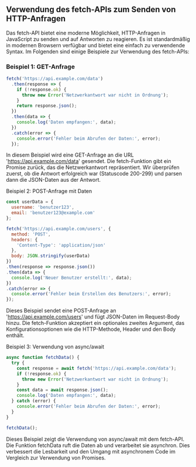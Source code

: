 ## Verwendung des fetch-APIs zum Senden von HTTP-Anfragen

Das fetch-API bietet eine moderne Möglichkeit, HTTP-Anfragen in JavaScript zu senden und auf Antworten zu reagieren. Es ist standardmäßig in modernen Browsern verfügbar und bietet eine einfach zu verwendende Syntax. Im Folgenden sind einige Beispiele zur Verwendung des fetch-APIs:

### Beispiel 1: GET-Anfrage

```javascript
fetch('https://api.example.com/data')
  .then(response => {
    if (!response.ok) {
      throw new Error('Netzwerkantwort war nicht in Ordnung');
    }
    return response.json();
  })
  .then(data => {
    console.log('Daten empfangen:', data);
  })
  .catch(error => {
    console.error('Fehler beim Abrufen der Daten:', error);
  });
```

In diesem Beispiel wird eine GET-Anfrage an die URL 'https://api.example.com/data' gesendet. Die fetch-Funktion gibt ein Promise zurück, das die Netzwerkantwort repräsentiert. Wir überprüfen zuerst, ob die Antwort erfolgreich war (Statuscode 200-299) und parsen dann die JSON-Daten aus der Antwort.

Beispiel 2: POST-Anfrage mit Daten

```javascript
const userData = {
  username: 'benutzer123',
  email: 'benutzer123@example.com'
};

fetch('https://api.example.com/users', {
  method: 'POST',
  headers: {
    'Content-Type': 'application/json'
  },
  body: JSON.stringify(userData)
})
.then(response => response.json())
.then(data => {
  console.log('Neuer Benutzer erstellt:', data);
})
.catch(error => {
  console.error('Fehler beim Erstellen des Benutzers:', error);
});
```

Dieses Beispiel sendet eine POST-Anfrage an 'https://api.example.com/users' und fügt JSON-Daten im Request-Body hinzu. Die fetch-Funktion akzeptiert ein optionales zweites Argument, das Konfigurationsoptionen wie die HTTP-Methode, Header und den Body enthält.

Beispiel 3: Verwendung von async/await

```javascript
async function fetchData() {
  try {
    const response = await fetch('https://api.example.com/data');
    if (!response.ok) {
      throw new Error('Netzwerkantwort war nicht in Ordnung');
    }
    const data = await response.json();
    console.log('Daten empfangen:', data);
  } catch (error) {
    console.error('Fehler beim Abrufen der Daten:', error);
  }
}

fetchData();
```

Dieses Beispiel zeigt die Verwendung von async/await mit dem fetch-API. Die Funktion fetchData ruft die Daten ab und verarbeitet sie asynchron. Dies verbessert die Lesbarkeit und den Umgang mit asynchronem Code im Vergleich zur Verwendung von Promises.